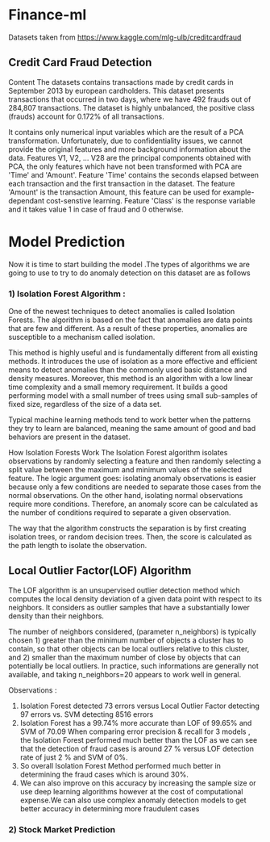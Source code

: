 # Finance-ml


Datasets taken from https://www.kaggle.com/mlg-ulb/creditcardfraud

## Credit Card Fraud Detection
Content
The datasets contains transactions made by credit cards in September 2013 by european cardholders. This dataset presents transactions that occurred in two days, where we have 
492 frauds out of 284,807 transactions. The dataset is highly unbalanced, the positive class (frauds) account for 0.172% of all transactions.

It contains only numerical input variables which are the result of a PCA transformation. Unfortunately, due to confidentiality issues, we cannot provide the original features 
and more background information about the data. Features V1, V2, ... V28 are the principal components obtained with PCA, the only features which have not been transformed with 
PCA are 'Time' and 'Amount'. Feature 'Time' contains the seconds elapsed between each transaction and the first transaction in the dataset. The feature 'Amount' is the 
transaction Amount, this feature can be used for example-dependant cost-senstive learning. Feature 'Class' is the response variable and it takes value 1 in case of fraud and 0 
otherwise.


# Model Prediction
Now it is time to start building the model .The types of algorithms we are going to use to try to do anomaly detection on this dataset are as follows

### 1) Isolation Forest Algorithm :
One of the newest techniques to detect anomalies is called Isolation Forests. The algorithm is based on the fact that anomalies are data points that are few and different. As a result of these properties, anomalies are susceptible to a mechanism called isolation.

This method is highly useful and is fundamentally different from all existing methods. It introduces the use of isolation as a more effective and efficient means to detect 
anomalies than the commonly used basic distance and density measures. Moreover, this method is an algorithm with a low linear time complexity and a small memory requirement. 
It builds a good performing model with a small number of trees using small sub-samples of fixed size, regardless of the size of a data set.

Typical machine learning methods tend to work better when the patterns they try to learn are balanced, meaning the same amount of good and bad behaviors are present in the dataset.

How Isolation Forests Work The Isolation Forest algorithm isolates observations by randomly selecting a feature and then randomly selecting a split value between the maximum 
and minimum values of the selected feature. The logic argument goes: isolating anomaly observations is easier because only a few conditions are needed to separate those cases 
from the normal observations. On the other hand, isolating normal observations require more conditions. Therefore, an anomaly score can be calculated as the number of 
conditions required to separate a given observation.

The way that the algorithm constructs the separation is by first creating isolation trees, or random decision trees. Then, the score is calculated as the path length to 
isolate the observation.

## Local Outlier Factor(LOF) Algorithm
The LOF algorithm is an unsupervised outlier detection method which computes the local density deviation of a given data point with respect to its neighbors. It considers as 
outlier samples that have a substantially lower density than their neighbors.

The number of neighbors considered, (parameter n_neighbors) is typically chosen 1) greater than the minimum number of objects a cluster has to contain, so that other objects can be local outliers relative to this cluster, and 2) smaller than the maximum number of close by objects that can potentially be local outliers. In practice, such informations are generally not available, and taking n_neighbors=20 appears to work well in general.


Observations :
1) Isolation Forest detected 73 errors versus Local Outlier Factor detecting 97 errors vs. SVM detecting 8516 errors
2) Isolation Forest has a 99.74% more accurate than LOF of 99.65% and SVM of 70.09
When comparing error precision & recall for 3 models , the Isolation Forest performed much better than the LOF as we can see that the detection of fraud cases is around 27 % versus LOF detection rate of just 2 % and SVM of 0%.
3) So overall Isolation Forest Method performed much better in determining the fraud cases which is around 30%.
4) We can also improve on this accuracy by increasing the sample size or use deep learning algorithms however at the cost of computational expense.We can also use complex anomaly detection models to get better accuracy in determining more fraudulent cases


### 2) Stock Market Prediction





